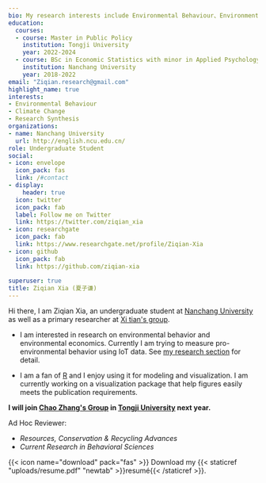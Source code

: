```yaml
---
bio: My research interests include Environmental Behaviour、Environmental Economics and Meta Science.
education:
  courses:
  - course: Master in Public Policy
    institution: Tongji University
    year: 2022-2024
  - course: BSc in Economic Statistics with minor in Applied Psychology
    institution: Nanchang University
    year: 2018-2022
email: "Ziqian.research@gmail.com"
highlight_name: true
interests:
- Environmental Behaviour
- Climate Change
- Research Synthesis
organizations:
- name: Nanchang University
  url: http://english.ncu.edu.cn/
role: Undergraduate Student
social:
- icon: envelope
  icon_pack: fas
  link: /#contact
- display:
    header: true
  icon: twitter
  icon_pack: fab
  label: Follow me on Twitter
  link: https://twitter.com/ziqian_xia
- icon: researchgate
  icon_pack: fab
  link: https://www.researchgate.net/profile/Ziqian-Xia
- icon: github
  icon_pack: fab
  link: https://github.com/ziqian-xia
  
superuser: true
title: Ziqian Xia (夏子谦)
---
```


Hi there, I am Ziqian Xia, an undergraduate student at [Nanchang University](https://www.ncu.edu.cn) as well as a primary researcher at [Xi tian's group](http://sem.ncu.edu.cn/szdw/szgk/js/79c83e7575f34bfca134a33cd2e17209.htm).

- I am interested in research on environmental behavior and environmental economics. Currently I am trying to measure pro-environmental behavior using IoT data. See [my research section](#featured) for detail.

- I am a fan of [R](https://www.rstudio.com) and I enjoy using it for modeling and visualization. I am currently working on a visualization package that help figures easily meets the publication requirements. 

**I will join [Chao Zhang's Group](https://sem.tongji.edu.cn/semen/12413.html) in [Tongji University](https://en.tongji.edu.cn/) next year.**

Ad Hoc Reviewer: 
- *Resources, Conservation & Recycling Advances* 
- *Current Research in Behavioral Sciences*

{{< icon name="download" pack="fas" >}} Download my {{< staticref "uploads/resume.pdf" "newtab" >}}resumé{{< /staticref >}}.
